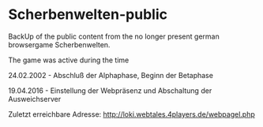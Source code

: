# Scherbenwelten-public
BackUp of the public content from the no longer present german browsergame Scherbenwelten.

The game was active during the time

24.02.2002 - Abschluß der Alphaphase, Beginn der Betaphase

19.04.2016 - Einstellung der Webpräsenz und Abschaltung der Ausweichserver


Zuletzt erreichbare Adresse:
http://loki.webtales.4players.de/webpagel.php
